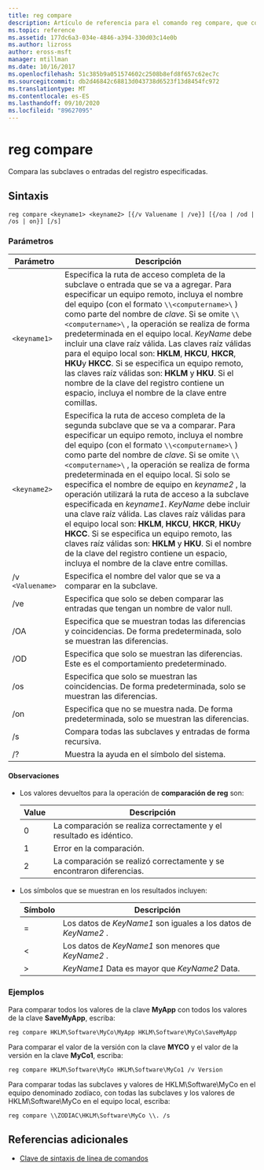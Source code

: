 ```yaml
---
title: reg compare
description: Artículo de referencia para el comando reg compare, que compara las entradas o subclaves del registro especificadas.
ms.topic: reference
ms.assetid: 177dc6a3-034e-4846-a394-330d03c14e0b
ms.author: lizross
author: eross-msft
manager: mtillman
ms.date: 10/16/2017
ms.openlocfilehash: 51c385b9a051574602c2508b8efd8f657c62ec7c
ms.sourcegitcommit: db2d46842c68813d043738d6523f13d8454fc972
ms.translationtype: MT
ms.contentlocale: es-ES
ms.lasthandoff: 09/10/2020
ms.locfileid: "89627095"
---
```

# <a name="reg-compare"></a>reg compare

Compara las subclaves o entradas del registro especificadas.

## <a name="syntax"></a>Sintaxis

```
reg compare <keyname1> <keyname2> [{/v Valuename | /ve}] [{/oa | /od | /os | on}] [/s]
```

### <a name="parameters"></a>Parámetros

| Parámetro | Descripción |
|--|--|
| `<keyname1>` | Especifica la ruta de acceso completa de la subclave o entrada que se va a agregar. Para especificar un equipo remoto, incluya el nombre del equipo (con el formato `\\<computername>\` ) como parte del nombre de *clave*. Si se omite `\\<computername>\` , la operación se realiza de forma predeterminada en el equipo local. *KeyName* debe incluir una clave raíz válida. Las claves raíz válidas para el equipo local son: **HKLM**, **HKCU**, **HKCR**, **HKU**y **HKCC**. Si se especifica un equipo remoto, las claves raíz válidas son: **HKLM** y **HKU**. Si el nombre de la clave del registro contiene un espacio, incluya el nombre de la clave entre comillas. |
| `<keyname2>` | Especifica la ruta de acceso completa de la segunda subclave que se va a comparar. Para especificar un equipo remoto, incluya el nombre del equipo (con el formato `\\<computername>\` ) como parte del nombre de *clave*. Si se omite `\\<computername>\` , la operación se realiza de forma predeterminada en el equipo local. Si solo se especifica el nombre de equipo en *keyname2* , la operación utilizará la ruta de acceso a la subclave especificada en *keyname1*. *KeyName* debe incluir una clave raíz válida. Las claves raíz válidas para el equipo local son: **HKLM**, **HKCU**, **HKCR**, **HKU**y **HKCC**. Si se especifica un equipo remoto, las claves raíz válidas son: **HKLM** y **HKU**. Si el nombre de la clave del registro contiene un espacio, incluya el nombre de la clave entre comillas. |
| /v `<Valuename>` | Especifica el nombre del valor que se va a comparar en la subclave. |
| /ve | Especifica que solo se deben comparar las entradas que tengan un nombre de valor null. |
| /OA | Especifica que se muestran todas las diferencias y coincidencias. De forma predeterminada, solo se muestran las diferencias. |
| /OD | Especifica que solo se muestran las diferencias. Este es el comportamiento predeterminado. |
| /os | Especifica que solo se muestran las coincidencias. De forma predeterminada, solo se muestran las diferencias. |
| /on | Especifica que no se muestra nada. De forma predeterminada, solo se muestran las diferencias. |
| /s | Compara todas las subclaves y entradas de forma recursiva. |
| /? | Muestra la ayuda en el símbolo del sistema. |

#### <a name="remarks"></a>Observaciones

- Los valores devueltos para la operación de **comparación de reg** son:

    | Value | Descripción |
    |--|--|
    | 0 | La comparación se realiza correctamente y el resultado es idéntico. |
    | 1 | Error en la comparación. |
    | 2 | La comparación se realizó correctamente y se encontraron diferencias. |

- Los símbolos que se muestran en los resultados incluyen:

    | Símbolo | Descripción |
    |--|--|
    | = | Los datos de *KeyName1* son iguales a los datos de *KeyName2* . |
    | < | Los datos de *KeyName1* son menores que *KeyName2* . |
    | > | *KeyName1* Data es mayor que *KeyName2* Data. |

### <a name="examples"></a>Ejemplos

Para comparar todos los valores de la clave **MyApp** con todos los valores de la clave **SaveMyApp**, escriba:

```
reg compare HKLM\Software\MyCo\MyApp HKLM\Software\MyCo\SaveMyApp
```

Para comparar el valor de la versión con la clave **MYCO** y el valor de la versión en la clave **MyCo1**, escriba:

```
reg compare HKLM\Software\MyCo HKLM\Software\MyCo1 /v Version
```

Para comparar todas las subclaves y valores de HKLM\Software\MyCo en el equipo denominado zodíaco, con todas las subclaves y los valores de HKLM\Software\MyCo en el equipo local, escriba:

```
reg compare \\ZODIAC\HKLM\Software\MyCo \\. /s
```

## <a name="additional-references"></a>Referencias adicionales

- [Clave de sintaxis de línea de comandos](command-line-syntax-key.md)
